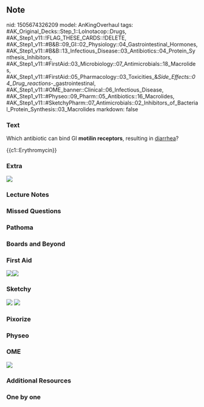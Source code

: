 ## Note
nid: 1505674326209
model: AnKingOverhaul
tags: #AK_Original_Decks::Step_1::Lolnotacop::Drugs, #AK_Step1_v11::!FLAG_THESE_CARDS::!DELETE, #AK_Step1_v11::#B&B::09_GI::02_Physiology::04_Gastrointestinal_Hormones, #AK_Step1_v11::#B&B::13_Infectious_Disease::03_Antibiotics::04_Protein_Synthesis_Inhibitors, #AK_Step1_v11::#FirstAid::03_Microbiology::07_Antimicrobials::18_Macrolides, #AK_Step1_v11::#FirstAid::05_Pharmacology::03_Toxicities_&_Side_Effects::04_Drug_reactions_-_gastrointestinal, #AK_Step1_v11::#OME_banner::Clinical::06_Infectious_Disease, #AK_Step1_v11::#Physeo::09_Pharm::05_Antibiotics::16_Macrolides, #AK_Step1_v11::#SketchyPharm::07_Antimicrobials::02_Inhibitors_of_Bacterial_Protein_Synthesis::03_Macrolides
markdown: false

### Text
Which antibiotic can bind GI <b>motilin receptors</b>, resulting in
<u>diarrhea</u>?
<div>
  {{c1::Erythromycin}}
</div>

### Extra
<img src="paste-39599598469515.jpg">

### Lecture Notes


### Missed Questions


### Pathoma


### Boards and Beyond


### First Aid
<img src="paste-321714525306883.jpg"><img src=
"paste-407523676913667.jpg">

### Sketchy
<img src="paste-219288145231873.jpg"> <img src=
"Screen%20Shot%202020-01-28%20at%206.37.01%20PM.png">

### Pixorize


### Physeo


### OME
<div class="ome-widget">
  <a href=
  "https://onlinemeded.org/spa/infectious-disease?ref=anki"><img src="_OME_AnkiFlashcards_Topic_5.png"></a>
</div>

### Additional Resources


### One by one

